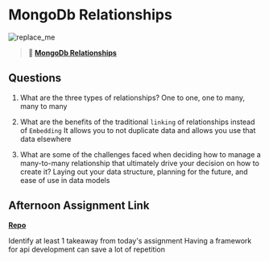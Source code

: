 # MongoDb Relationships

![replace_me](https://codeworks.blob.core.windows.net/public/assets/img/illustrations/placeholder.svg)

> **📖 [MongoDb Relationships](https://codeworksacademy.com/fs-student-guide/resources/wk5/02-Relationships)**

## Questions

1. What are the three types of relationships?
   One to one, one to many, many to many

2. What are the benefits of the traditional `linking` of relationships instead of `Embedding`
   It allows you to not duplicate data and allows you use that data elsewhere

3. What are some of the challenges faced when deciding how to manage a many-to-many relationship that ultimately drive your decision on how to create it?
   Laying out your data structure, planning for the future, and ease of use in data models

## Afternoon Assignment Link

**[Repo](https://github.com/derekhearst/codeworks/tree/master/Week5/d2GregsListAPI)**

Identify at least 1 takeaway from today's assignment
Having a framework for api development can save a lot of repetition
